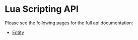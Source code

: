 # Lua Scripting API

Please see the following pages for the full api documentation:

- [Entity](md_scripting_API_Entity.html)